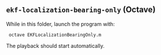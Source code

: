 ## `ekf-localization-bearing-only` (Octave)
While in this folder, launch the program with:
 
     octave EKFLocalizationBearingOnly.m

The playback should start automatically.


